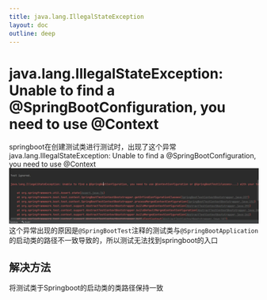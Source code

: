```yaml
---
title: java.lang.IllegalStateException
layout: doc
outline: deep
---
```


# java.lang.IllegalStateException: Unable to find a @SpringBootConfiguration, you need to use @Context

springboot在创建测试类进行测试时，出现了这个异常
java.lang.IllegalStateException: Unable to find a @SpringBootConfiguration, you need to use @Context
![Illegal](images/illegal-state-exception/illegal-1.png)
这个异常出现的原因是`@SpringBootTest`注释的测试类与`@SpringBootApplication`的启动类的路径不一致导致的，所以测试无法找到springboot的入口

## 解决方法

将测试类于Springboot的启动类的类路径保持一致
